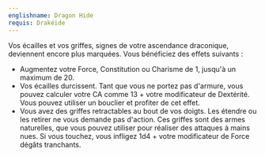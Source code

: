 ```yaml
---
englishname: Dragon Hide
requis: Drakéïde
---
```

Vos écailles et vos griffes, signes de votre ascendance draconique, deviennent encore plus marquées. Vous bénéficiez des effets suivants : 

 - Augmentez votre Force, Constitution ou Charisme de 1, jusqu'à un maximum de 20.
 - Vos écailles durcissent. Tant que vous ne portez pas d'armure, vous pouvez calculer votre CA comme 13 + votre modificateur de Dextérité. Vous pouvez utiliser un bouclier et profiter de cet effet.
 - Vous avez des griffes retractables au bout de vos doigts. Les étendre ou les retirer ne vous demande pas d'action. Ces griffes sont des armes naturelles, que vous pouvez utiliser pour réaliser des attaques à mains nues. Si vous touchez, vous infligez 1d4 + votre modificateur de Force dégâts tranchants.
